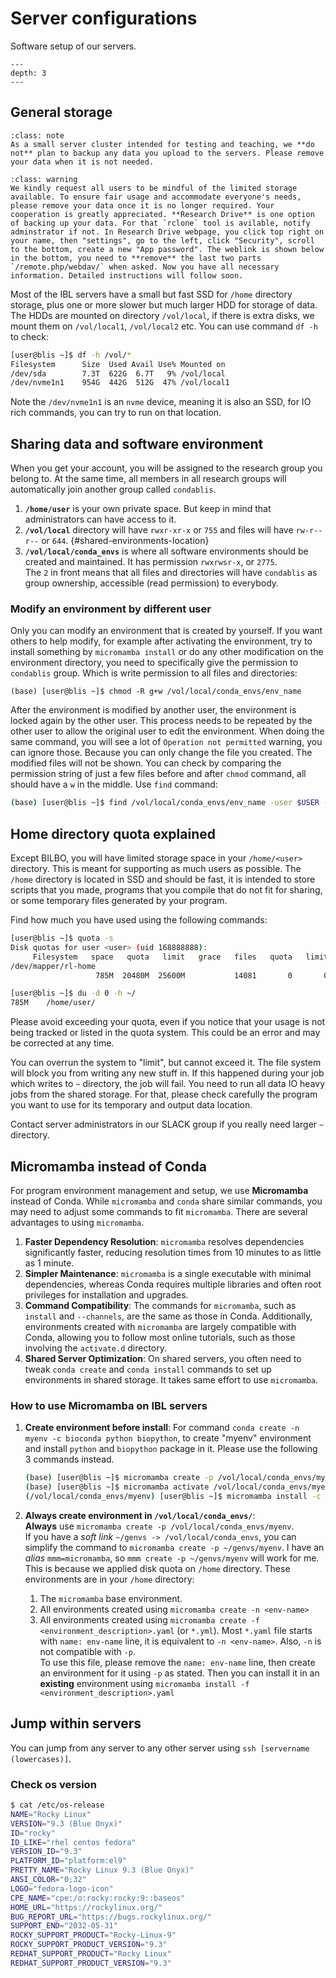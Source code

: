 # Server configurations

Software setup of our servers.

```{contents}
---
depth: 3
---
```

## General storage

```` {admonition} No backup
:class: note
As a small server cluster intended for testing and teaching, we **do not** plan to backup any data you upload to the servers. Please remove your data when it is not needed.
````

```` {admonition} Remove your data after use
:class: warning
We kindly request all users to be mindful of the limited storage available. To ensure fair usage and accommodate everyone's needs, please remove your data once it is no longer required. Your cooperation is greatly appreciated. **Research Drive** is one option of backing up your data. For that `rclone` tool is avilable, notify adminstrator if not. In Research Drive webpage, you click top right on your name, then "settings", go to the left, click "Security", scroll to the bottom, create a new "App password". The weblink is shown below in the bottom, you need to **remove** the last two parts `/remote.php/webdav/` when asked. Now you have all necessary information. Detailed instructions will follow soon.
````

Most of the IBL servers have a small but fast SSD for `/home` directory storage, plus one or more slower but much larger HDD for storage of data. The HDDs are mounted on directory `/vol/local`, if there is extra disks, we mount them on `/vol/local1`, `/vol/local2` etc. You can use command `df -h` to check:

```sh
[user@blis ~]$ df -h /vol/*
Filesystem      Size  Used Avail Use% Mounted on
/dev/sda        7.3T  622G  6.7T   9% /vol/local
/dev/nvme1n1    954G  442G  512G  47% /vol/local1
```

Note the `/dev/nvme1n1` is an `nvme` device, meaning it is also an SSD, for IO rich commands, you can try to run on that location.

## Sharing data and software environment

When you get your account, you will be assigned to the research group you belong to. At the same time, all members in all research groups will automatically join another group called `condablis`.

1. **`/home/user`** is your own private space. But keep in mind that administrators can have access to it.
2. **`/vol/local`** directory will have `rwxr-xr-x` or `755` and files will have `rw-r--r--` or `644`.
{#shared-environments-location}
3. **`/vol/local/conda_envs`** is where all software environments should be created and maintained. It has permission `rwxrwsr-x`, or `2775`.  
    The `2` in front means that all files and directories will have `condablis` as group ownership, accessible (read permission) to everybody.

### Modify an environment by different user

Only you can modify an environment that is created by yourself. If you want others to help modify, for example after activating the environment, try to install something by `micromamba install` or do any other modification on the environment directory, you need to specifically give the permission to `condablis` group. Which is write permission to all files and directories:

```shell
(base) [user@blis ~]$ chmod -R g+w /vol/local/conda_envs/env_name
```

After the environment is modified by another user, the environment is locked again by the other user. This process needs to be repeated by the other user to allow the original user to edit the environment. When doing the same command, you will see a lot of `Operation not permitted` warning, you can ignore those. Because you can only change the file you created. The modified files will not be shown. You can check by comparing the permission string of just a few files before and after `chmod` command, all should have a `w` in the middle. Use `find` command:

```sh
(base) [user@blis ~]$ find /vol/local/conda_envs/env_name -user $USER -exec ls -al {} \;
```

## Home directory quota explained

Except BILBO, you will have limited storage space in your `/home/<user>` directory. This is meant for supporting as much users as possible. The `/home` directory is located in SSD and should be fast, it is intended to store scripts that you made, programs that you compile that do not fit for sharing, or some temporary files generated by your program.

Find how much you have used using the following commands:

```sh
[user@blis ~]$ quota -s
Disk quotas for user <user> (uid 168888888):
     Filesystem   space   quota   limit   grace   files   quota   limit   grace
/dev/mapper/rl-home
                   785M  20480M  25600M           14081       0       0

[user@blis ~]$ du -d 0 -h ~/
785M    /home/user/

```

Please avoid exceeding your quota, even if you notice that your usage is not being tracked or listed in the quota system. This could be an error and may be corrected at any time.

You can overrun the system to "limit", but cannot exceed it. The file system will block you from writing any new stuff in. If this happened during your job which writes to `~` directory, the job will fail. You need to run all data IO heavy jobs from the shared storage. For that, please check carefully the program you want to use for its temporary and output data location.

Contact server administrators in our SLACK group if you really need larger `~` directory.

## Micromamba instead of Conda

For program environment management and setup, we use **Micromamba** instead of Conda. While `micromamba` and `conda` share similar commands, you may need to adjust some commands to fit `micromamba`. There are several advantages to using `micromamba`. 

1. **Faster Dependency Resolution**: `micromamba` resolves dependencies significantly faster, reducing resolution times from 10 minutes to as little as 1 minute.
2. **Simpler Maintenance**: `micromamba` is a single executable with minimal dependencies, whereas Conda requires multiple libraries and often root privileges for installation and upgrades.
3. **Command Compatibility**: The commands for `micromamba`, such as `install` and `--channels`, are the same as those in Conda. Additionally, environments created with `micromamba` are largely compatible with Conda, allowing you to follow most online tutorials, such as those involving the `activate.d` directory.
4. **Shared Server Optimization**: On shared servers, you often need to tweak `conda create` and `conda install` commands to set up environments in shared storage. It takes same effort to use `micromamba`.

### How to use Micromamba on IBL servers

1. **Create environment before install**: For command `conda create -n myenv -c bioconda python biopython`, to create "myenv" environment and install `python` and `biopython` package in it. Please use the following 3 commands instead.

     ```sh
     (base) [user@blis ~]$ micromamba create -p /vol/local/conda_envs/myenv
     (base) [user@blis ~]$ micromamba activate /vol/local/conda_envs/myenv
     (/vol/local/conda_envs/myenv) [user@blis ~]$ micromamba install -c bioconda python biopython
     ```

2. **Always create environment in `/vol/local/conda_envs/`**:  
     **Always** use `micromamba create -p /vol/local/conda_envs/myenv`.  
     If you have a *soft link* `~/genvs -> /vol/local/conda_envs`, you can simplify the command to `micromamba create -p ~/genvs/myenv`. I have an *alias* `mmm=micromamba`, so `mmm create -p ~/genvs/myenv` will work for me.  
     This is because we applied disk quota on `/home` directory. These environments are in your `/home` directory:
     1. The `micromamba` base environment.
     2. All environments created using `micromamba create -n <env-name>`
     3. All environments created using `micromamba create -f <environment_description>.yaml` (or `*.yml`). Most `*.yaml` file starts with `name: env-name` line, it is equivalent to `-n <env-name>`. Also, `-n` is not compatible with `-p`.  
          To use this file, please remove the `name: env-name` line, then create an environment for it using `-p` as stated. Then you can install it in an **existing** environment using `micromamba install -f <environment_description>.yaml` 

## Jump within servers

You can jump from any server to any other server using `ssh [servername (lowercases)]`.

### Check os version

```sh
$ cat /etc/os-release
NAME="Rocky Linux"
VERSION="9.3 (Blue Onyx)"
ID="rocky"
ID_LIKE="rhel centos fedora"
VERSION_ID="9.3"
PLATFORM_ID="platform:el9"
PRETTY_NAME="Rocky Linux 9.3 (Blue Onyx)"
ANSI_COLOR="0;32"
LOGO="fedora-logo-icon"
CPE_NAME="cpe:/o:rocky:rocky:9::baseos"
HOME_URL="https://rockylinux.org/"
BUG_REPORT_URL="https://bugs.rockylinux.org/"
SUPPORT_END="2032-05-31"
ROCKY_SUPPORT_PRODUCT="Rocky-Linux-9"
ROCKY_SUPPORT_PRODUCT_VERSION="9.3"
REDHAT_SUPPORT_PRODUCT="Rocky Linux"
REDHAT_SUPPORT_PRODUCT_VERSION="9.3"
```